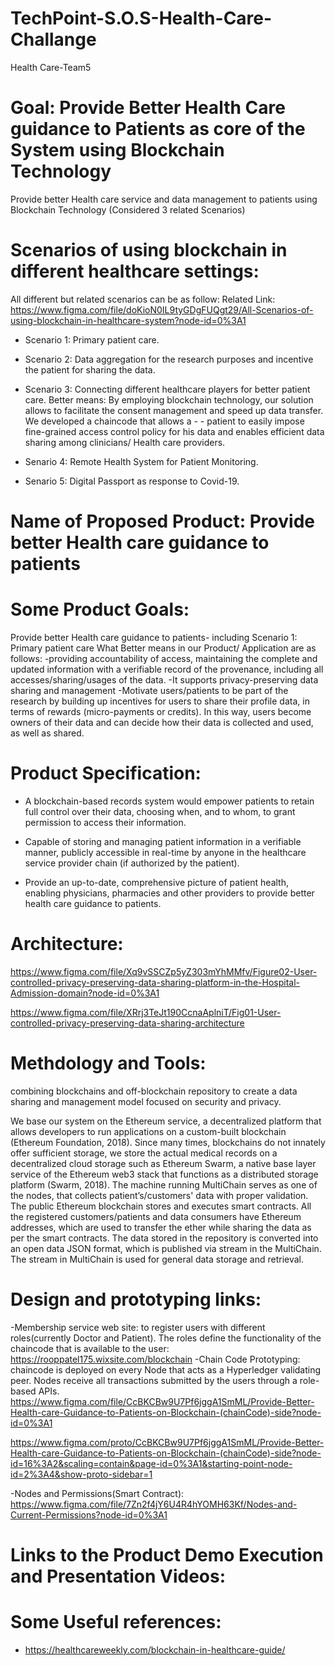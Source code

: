 # TechPoint-S.O.S-Health-Care-Challange
Health Care-Team5
# Goal: Provide Better Health Care guidance to Patients as core of the System using Blockchain Technology
Provide better Health care service and data management to patients using Blockchain Technology 
(Considered 3 related Scenarios)

# Scenarios of using blockchain in different healthcare settings: 

All different but related scenarios can be as follow: 
Related Link: https://www.figma.com/file/doKioN0IL9tyGDgFUQgt29/All-Scenarios-of-using-blockchain-in-healthcare-system?node-id=0%3A1

- Scenario 1: Primary patient care.
- Scenario 2: Data aggregation for the research purposes and incentive the patient for sharing the data.
- Scenario 3: Connecting different healthcare players for better patient care.
Better means: By employing blockchain technology, our solution allows to facilitate the consent management and speed up data transfer. We developed a chaincode that allows a - - patient to easily impose fine-grained access control policy for his data and enables efficient data sharing among clinicians/ Health care providers.

- Senario 4: Remote Health System for Patient Monitoring.

- Senario 5: Digital Passport as response to Covid-19.


# Name of Proposed Product:  Provide better Health care guidance to patients

# Some Product Goals:
Provide better Health care guidance to patients- including Scenario 1: Primary patient care
What Better means in our Product/ Application are as follows:
-providing accountability of access, maintaining the complete and updated information with a verifiable record of the provenance, including all accesses/sharing/usages of the data.
-It supports privacy-preserving data sharing and management
-Motivate users/patients to be part of the research by building up incentives for users to share their profile data, in terms of rewards (micro-payments or credits). In this way, users become owners of their data and can decide how their data is collected and used, as well as shared.

# Product Specification:

- A blockchain-based records system would empower patients to retain full control over their data, choosing when, and to whom, to grant permission to access their information.

- Capable of storing and managing patient information in a verifiable manner, publicly accessible in real-time by anyone in the healthcare service provider chain (if authorized by the patient).

- Provide an up-to-date, comprehensive picture of patient health, enabling physicians, pharmacies and other providers to provide better health care guidance to patients.

# Architecture: 
https://www.figma.com/file/Xq9vSSCZp5yZ303mYhMMfv/Figure02-User-controlled-privacy-preserving-data-sharing-platform-in-the-Hospital-Admission-domain?node-id=0%3A1

https://www.figma.com/file/XRrj3TeJt190CcnaAplniT/Fig01-User-controlled-privacy-preserving-data-sharing-architecture


# Methdology and Tools:
combining blockchains and off-blockchain repository to create a data sharing and management model focused on security and privacy.

We base our system on the Ethereum service, a decentralized platform that allows developers to run applications on a custom-built blockchain (Ethereum Foundation, 2018). Since many times, blockchains do not innately offer sufficient storage, we store the actual medical records on a decentralized cloud storage such as Ethereum Swarm, a native base layer service of the Ethereum web3 stack that functions as a distributed storage platform (Swarm, 2018). 
The machine running MultiChain serves as one of the nodes, that collects patient’s/customers' data with proper validation. The public Ethereum blockchain stores and executes smart contracts. All the registered customers/patients and data consumers have Ethereum addresses, which are used to transfer the ether while sharing the data as per the smart contracts.
The data stored in the repository is converted into an open data JSON format, which is published via stream in the MultiChain. The stream in MultiChain is used for general data storage and retrieval.

# Design and prototyping links:

-Membership service web site:  to register users with different roles(currently Doctor and Patient). The roles define the functionality of the chaincode that is available to the user: https://rooppatel175.wixsite.com/blockchain
-Chain Code Prototyping: chaincode is deployed on every Node that acts as a Hyperledger validating peer. Nodes receive all transactions submitted by the users through a role-based APIs. https://www.figma.com/file/CcBKCBw9U7Pf6jggA1SmML/Provide-Better-Health-care-Guidance-to-Patients-on-Blockchain-(chainCode)-side?node-id=0%3A1

https://www.figma.com/proto/CcBKCBw9U7Pf6jggA1SmML/Provide-Better-Health-care-Guidance-to-Patients-on-Blockchain-(chainCode)-side?node-id=16%3A2&scaling=contain&page-id=0%3A1&starting-point-node-id=2%3A4&show-proto-sidebar=1

-Nodes and Permissions(Smart Contract): https://www.figma.com/file/7Zn2f4jY6U4R4hYOMH63Kf/Nodes-and-Current-Permissions?node-id=0%3A1

# Links to the Product Demo Execution and Presentation Videos:



# Some Useful references:
- https://healthcareweekly.com/blockchain-in-healthcare-guide/  



